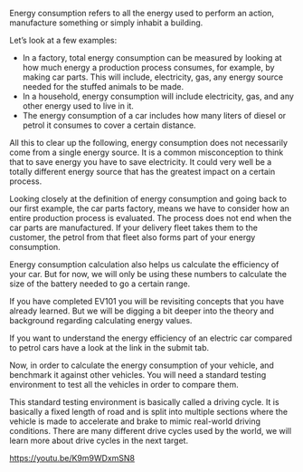 Energy consumption refers to all the energy used to perform an action, manufacture something or simply inhabit a building.

Let’s look at a few examples:

* In a factory, total energy consumption can be measured by looking at how much energy a production process consumes, for example, by making car parts. This will include, electricity, gas, any energy source needed for the stuffed animals to be made.
* In a household, energy consumption will include electricity, gas, and any other energy used to live in it.
* The energy consumption of a car includes how many liters of diesel or petrol it consumes to cover a certain distance.

All this to clear up the following, energy consumption does not necessarily come from a single energy source. It is a common misconception to think that to save energy you have to save electricity. It could very well be a totally different energy source that has the greatest impact on a certain process.

Looking closely at the definition of energy consumption and going back to our first example, the car parts factory, means we have to consider how an entire production process is evaluated. The process does not end when the car parts are manufactured. If your delivery fleet takes them to the customer, the petrol from that fleet also forms part of your energy consumption.

Energy consumption calculation also helps us calculate the efficiency of your car. But for now, we will only be using these numbers to calculate the size of the battery needed to go a certain range. 

If you have completed EV101 you will be revisiting concepts that you have already learned. But we will be digging a bit deeper into the theory and background regarding calculating energy values. 

If you want to understand the energy efficiency of an electric car compared to petrol cars have a look at the link in the submit tab.

Now, in order to calculate the energy consumption of your vehicle, and benchmark it against other vehicles. You will need a standard testing environment to test all the vehicles in order to compare them.

This standard testing environment is basically called a driving cycle. It is basically a fixed length of road and is split into multiple sections where the vehicle is made to accelerate and brake to mimic real-world driving conditions. There are many different drive cycles used by the world, we will learn more about drive cycles in the next target.

https://youtu.be/K9m9WDxmSN8